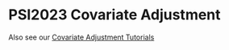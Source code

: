 # PSI2023 Covariate Adjustment
Also see our [Covariate Adjustment Tutorials](https://jbetz-jhu.github.io/CovariateAdjustmentTutorial)
